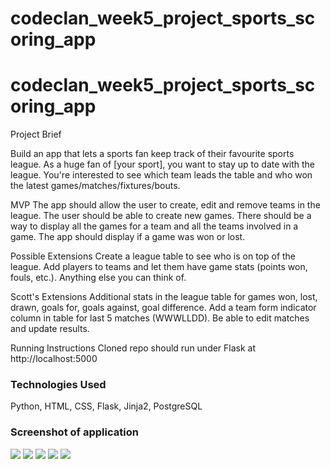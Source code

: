 # codeclan_week5_project_sports_scoring_app

# codeclan_week5_project_sports_scoring_app

Project Brief

Build an app that lets a sports fan keep track of their favourite sports league.
As a huge fan of [your sport], you want to stay up to date with the league.
You're interested to see which team leads the table and who won the latest games/matches/fixtures/bouts.

MVP
The app should allow the user to create, edit and remove teams in the league.
The user should be able to create new games.
There should be a way to display all the games for a team and all the teams involved in a game.
The app should display if a game was won or lost.

Possible Extensions
Create a league table to see who is on top of the league.
Add players to teams and let them have game stats (points won, fouls, etc.).
Anything else you can think of.

Scott's Extensions
Additional stats in the league table for games won, lost, drawn, goals for, goals against, goal difference.
Add a team form indicator column in table for last 5 matches (WWWLLDD).
Be able to edit matches and update results.

Running Instructions
Cloned repo should run under Flask at http://localhost:5000

<h3>Technologies Used</h3>
Python, HTML, CSS, Flask, Jinja2, PostgreSQL

<h3>Screenshot of application</h3>

<img src="codeclan_week5_project_sports_scoring_app/raw/main/sports_scoring_app/app/static/images/screenshot-start-page.png">
<img src="codeclan_week5_project_sports_scoring_app/app/static/images/screenshot-start-page.png">
<img src="codeclan_week5_project_sports_scoring_app/app/static/images/screenshot-league-page.png">
<img src="codeclan_week5_project_sports_scoring_app/app/static/images/screenshot-fixtures-page.png">
<img src="codeclan_week5_project_sports_scoring_app/app/static/images/screenshot-maintenance-page.png">
